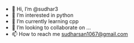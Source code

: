 - 👋 Hi, I’m @sudhar3
- 👀 I’m interested in python
- 🌱 I’m currently learning cpp
- 💞️ I’m looking to collaborate on ...
- 📫 How to reach me sudharsan1067@gmail.com

<!---
sudhar3/sudhar3 is a ✨ special ✨ repository because its `README.md` (this file) appears on your GitHub profile.
You can click the Preview link to take a look at your changes.
--->
